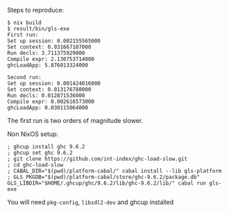 Steps to reproduce:

```
$ nix build
$ result/bin/gls-exe
First run:
Set up session: 0.002155565000
Set context: 0.031667107000
Run decls: 3.711375929000
Compile expr: 2.130753714000
ghcLoadApp: 5.876013324000

Second run:
Set up session: 0.001424016000
Set context: 0.013176788000
Run decls: 0.012871536000
Compile expr: 0.002616573000
ghcLoadApp: 0.030115064000
```

The first run is two orders of magnitude slower.

Non NixOS setup:
```
; ghcup install ghc 9.6.2
; ghcup set ghc 9.6.2
; git clone https://github.com/int-index/ghc-load-slow.git
; cd ghc-load-slow
; CABAL_DIR="$(pwd)/platform-cabal/" cabal install --lib gls-platform
; GLS_PKGDB="$(pwd)/platform-cabal/store/ghc-9.6.2/package.db" GLS_LIBDIR="$HOME/.ghcup/ghc/9.6.2/lib/ghc-9.6.2/lib/" cabal run gls-exe
```
You will need `pkg-config`, `libsdl2-dev` and ghcup installed
